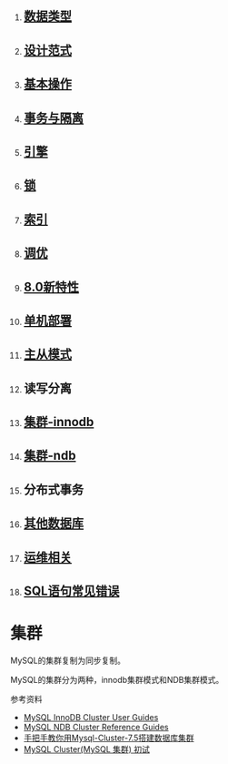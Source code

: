 1. ## [数据类型](chapter02.md)
1. ## [设计范式](chapter03.md)
1. ## [基本操作](chapter04.md)
1. ## [事务与隔离](chapter05.md)
1. ## [引擎](chapter06.md)
1. ## [锁](chapter07.md)
1. ## [索引](chapter08.md)
1. ## [调优](chapter09.md)
1. ## [8.0新特性](chapter10.md)
1. ## [单机部署](deploy-standalone.md)
1. ## [主从模式](deploy-master-slave.md)
1. ## 读写分离
1. ## [集群-innodb](deploy-cluster-innodb.md)
1. ## [集群-ndb](deploy-cluster-ndb.md)
1. ## 分布式事务
1. ## [其他数据库](chapter15.md)
1. ## [运维相关](op.md)
1. ## [SQL语句常见错误](sql-optimization.md)




# 集群

MySQL的集群复制为同步复制。

MySQL的集群分为两种，innodb集群模式和NDB集群模式。

参考资料

* [MySQL InnoDB Cluster User Guides](https://dev.mysql.com/doc/refman/8.0/en/mysql-innodb-cluster-userguide.html)
* [MySQL NDB Cluster Reference Guides](https://dev.mysql.com/doc/index-cluster.html)
* [手把手教你用Mysql-Cluster-7.5搭建数据库集群](https://www.cnblogs.com/linkstar/p/6510713.html)
* [MySQL Cluster\(MySQL 集群\) 初试](http://imysql.cn/node/96)




